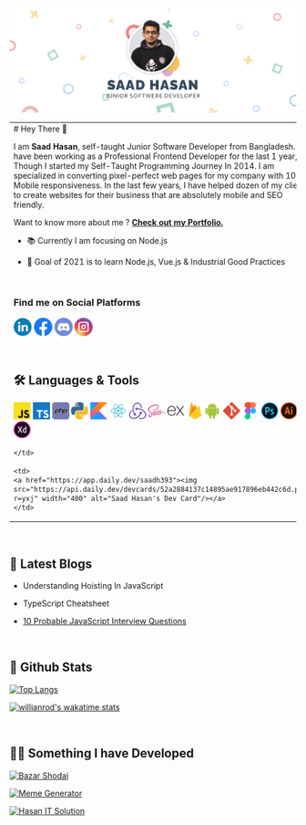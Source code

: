 <img title="" src="https://raw.githubusercontent.com/saadh393/saadh393/main/images/header.jpg" alt="Saad Hasan's Github Banner" >

<table border="0">
  <tr>
    <td>
    # Hey There 👋

I am **Saad Hasan**, self-taught Junior Software Developer from Bangladesh. I have been working as a Professional Frontend Developer for the last 1 year, Though I started my Self-Taught Programming Journey In 2014. I am specialized in converting pixel-perfect web pages for my company with 100% Mobile responsiveness. In the last few years, I have helped dozen of my client to create websites for their business that are absolutely mobile and SEO friendly. 

Want to know more about me ? [**Check out my Portfolio.**](https://saadh393.github.io/)

- 📚 Currently I am focusing on Node.js

- 🎯 Goal of 2021 is to learn Node.js, Vue.js & Industrial Good Practices

<br/>

### Find me on Social Platforms

[![Linkedin](https://raw.githubusercontent.com/saadh393/saadh393/main/images/linkedin.png "Linkedin")](https://www.linkedin.com/in/saadh393/ "Linkedin") [![Facebook](https://raw.githubusercontent.com/saadh393/saadh393/main/images/fb.png "Facebook")](http://facebook.com/saadh393 "Facebook") [![Discord](https://raw.githubusercontent.com/saadh393/saadh393/main/images/discord.png "Discord")](https://discordapp.com/users/saadh393#7577 "Discord") [![Instagram](https://raw.githubusercontent.com/saadh393/saadh393/main/images/instagram.png "Instagram")](https://www.instagram.com/saadh393/ "Instagram")

<br/>

## 🛠 Languages & Tools

<img title="" src="https://raw.githubusercontent.com/saadh393/saadh393/main/images/javascript%20(2).png" alt="javascript (2).png" width="30" data-align="inline"> <img title="" src="https://raw.githubusercontent.com/saadh393/saadh393/main/images/typescript.png" alt="typescript.png" width="30" data-align="inline"> <img src="https://raw.githubusercontent.com/saadh393/saadh393/main/images/php.png" title="" alt="php.png" width="30"> <img src="https://raw.githubusercontent.com/saadh393/saadh393/main/images/python.png" title="" alt="python.png" width="30"> <img title="" src="https://raw.githubusercontent.com/saadh393/saadh393/main/images/kotlin.png" alt="kotlin.png" width="30"> <img title="" src="https://raw.githubusercontent.com/saadh393/saadh393/main/images/react.png" alt="react.png" data-align="inline" width="30"> <img src="https://raw.githubusercontent.com/saadh393/saadh393/main/images/redux.png" title="" alt="redux.png" width="30"> <img src="https://raw.githubusercontent.com/saadh393/saadh393/main/images/sass.png" title="" alt="sass.png" width="30"> <img src="https://raw.githubusercontent.com/saadh393/saadh393/main/images/express.png" title="" alt="express.png" width="30"> <img src="https://raw.githubusercontent.com/saadh393/saadh393/main/images/firebase.png" title="" alt="firebase.png" width="30"><img src="https://raw.githubusercontent.com/saadh393/saadh393/main/images/android.png" title="" alt="android.png" width="30"> <img src="https://raw.githubusercontent.com/saadh393/saadh393/main/images/git.png" title="" alt="git.png" width="30"> <img src="https://raw.githubusercontent.com/saadh393/saadh393/main/images/figma.png" title="" alt="figma.png" width="30"> <img src="https://raw.githubusercontent.com/saadh393/saadh393/main/images/photoshop%20(1).png" title="" alt="photoshop (1).png" width="30"> <img title="" src="https://raw.githubusercontent.com/saadh393/saadh393/main/images/illustrator.png" alt="illustrator.png" width="30"> <img src="https://raw.githubusercontent.com/saadh393/saadh393/main/images/xd.png" title="" alt="xd.png" width="30">

    </td>
    
    <td>
    <a href="https://app.daily.dev/saadh393"><img src="https://api.daily.dev/devcards/52a2884137c14895ae917896eb442c6d.png?r=yxj" width="400" alt="Saad Hasan's Dev Card"/></a>
    </td>
  </tr>
</table>
<br/>


## 📝 Latest Blogs

- Understanding Hoisting In JavaScript

- TypeScript Cheatsheet

- [10 Probable JavaScript Interview Questions](https://saadh393.medium.com/10-probable-javascript-questions-c7d093b37aa1)

<br/>

<!--
**saadh393/saadh393** is a ✨ _special_ ✨ repository because its `README.md` (this file) appears on your GitHub profile.

Here are some ideas to get you started:

- 🔭 I’m currently working on ...
- 🌱 I’m currently learning ...
- 👯 I’m looking to collaborate on ...
- 🤔 I’m looking for help with ...
- 💬 Ask me about ...
- 📫 How to reach me: ...
- 😄 Pronouns: ...
- ⚡ Fun fact: ...
-->

## 🌟 Github Stats

[![Top Langs](https://github-readme-stats.vercel.app/api/top-langs/?username=saadh393&layout=compact&langs_count=10)](https://github.com/saadh393)

[![willianrod's wakatime stats](https://github-readme-stats.vercel.app/api/wakatime?username=@saadh393&layout=compact)](#)

<br/>

## 👩‍💻 Something I have Developed

[![Bazar Shodai](https://github-readme-stats.vercel.app/api/pin/?username=saadh393&repo=bazar-sodai-client)](https://github.com/saadh393/bazar-sodai-client)

[![Meme Generator](https://github-readme-stats.vercel.app/api/pin/?username=saadh393&repo=Meme-Gen)](https://github.com/saadh393/Meme-Gen)

[![Hasan IT Solution](https://github-readme-stats.vercel.app/api/pin/?username=saadh393&repo=hasan-it-solution)](https://github.com/saadh393/hasan-it-solution)
